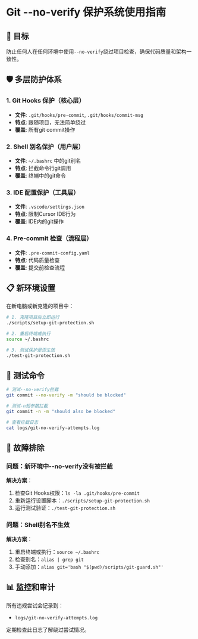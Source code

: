 # Git --no-verify 保护系统使用指南

## 🎯 目标

防止任何人在任何环境中使用`--no-verify`绕过项目检查，确保代码质量和架构一致性。

## 🛡️ 多层防护体系

### 1. Git Hooks 保护（核心层）
- **文件**: `.git/hooks/pre-commit`, `.git/hooks/commit-msg`  
- **特点**: 跟随项目，无法简单绕过
- **覆盖**: 所有git commit操作

### 2. Shell 别名保护（用户层）
- **文件**: `~/.bashrc` 中的git别名
- **特点**: 拦截命令行git调用
- **覆盖**: 终端中的git命令

### 3. IDE 配置保护（工具层）
- **文件**: `.vscode/settings.json`
- **特点**: 限制Cursor IDE行为
- **覆盖**: IDE内的git操作

### 4. Pre-commit 检查（流程层）
- **文件**: `.pre-commit-config.yaml`
- **特点**: 代码质量检查
- **覆盖**: 提交前检查流程

## 📋 新环境设置

在新电脑或新克隆的项目中：

```bash
# 1. 克隆项目后立即运行
./scripts/setup-git-protection.sh

# 2. 重启终端或执行
source ~/.bashrc

# 3. 测试保护是否生效
./test-git-protection.sh
```

## 🧪 测试命令

```bash
# 测试--no-verify拦截
git commit --no-verify -m "should be blocked"

# 测试-n短参数拦截  
git commit -n -m "should also be blocked"

# 查看拦截日志
cat logs/git-no-verify-attempts.log
```

## 🔧 故障排除

### 问题：新环境中--no-verify没有被拦截

**解决方案**：
1. 检查Git Hooks权限：`ls -la .git/hooks/pre-commit`
2. 重新运行设置脚本：`./scripts/setup-git-protection.sh`
3. 运行测试验证：`./test-git-protection.sh`

### 问题：Shell别名不生效

**解决方案**：
1. 重启终端或执行：`source ~/.bashrc`
2. 检查别名：`alias | grep git`
3. 手动添加：`alias git='bash "$(pwd)/scripts/git-guard.sh"'`

## 📊 监控和审计

所有违规尝试会记录到：
- `logs/git-no-verify-attempts.log`

定期检查此日志了解绕过尝试情况。
